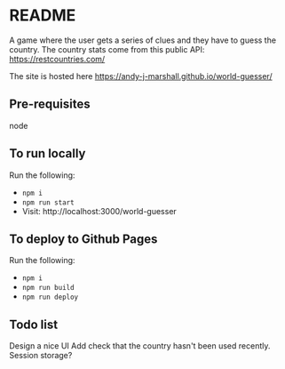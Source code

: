 # README

A game where the user gets a series of clues and they have to guess the country. The country stats come from this public API:
https://restcountries.com/

The site is hosted here
https://andy-j-marshall.github.io/world-guesser/

## Pre-requisites
node

## To run locally
Run the following:
* `npm i`
* `npm run start`
* Visit: http://localhost:3000/world-guesser

## To deploy to Github Pages
Run the following:
* `npm i`
* `npm run build`
* `npm run deploy`

## Todo list
Design a nice UI
Add check that the country hasn't been used recently. Session storage?
